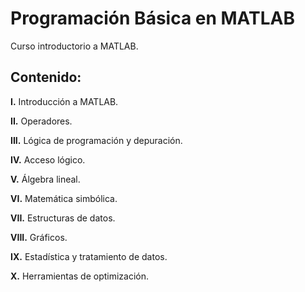 # Programación Básica en MATLAB

Curso introductorio a MATLAB. 

## Contenido:

**I.** Introducción a MATLAB.

**II.** Operadores.

**III.** Lógica de programación y depuración.

**IV.** Acceso lógico.

**V.** Álgebra lineal.

**VI.** Matemática simbólica.	

**VII.** Estructuras de datos.

**VIII.** Gráficos.

**IX.** Estadística y tratamiento de datos.

**X.** Herramientas de optimización.
